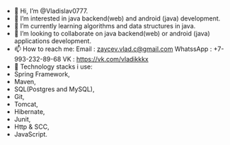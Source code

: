 - 👋 Hi, I’m @Vladislav0777.
- 👀 I’m interested in java backend(web) and android (java) development.
- 🌱 I’m currently learning algorithms and data structures in java.
- 💞️ I’m looking to collaborate on java backend(web) or android (java) applications development.
- 📫 How to reach me:
        Email        : zaycev.vlad.c@gmail.com
        WhatssApp    : +7-993-232-89-68
        VK           : https://vk.com/vladikkkx
- 💼 Technology stacks i use: 
- Spring Framework, 
- Maven, 
- SQL(Postgres and MySQL), 
- Git, 
- Tomcat, 
- Hibernate,
- Junit,
- Http & SCC,
- JavaScript.
<!---
Vladislav0777/Vladislav0777 is a ✨ special ✨ repository because its `README.md` (this file) appears on your GitHub profile.
You can click the Preview link to take a look at your changes.
--->
